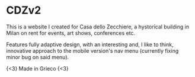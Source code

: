 # CDZv2
This is a website I created for Casa dello Zecchiere, a hystorical building in Milan on rent for events, art shows, 
conferences etc. 

Features fully adaptive design, with an interesting and, I like to think, innovative approach to the mobile 
version's nav menu (currently fixing minor bug on said menu).

{<3} Made in Grieco {<3}
